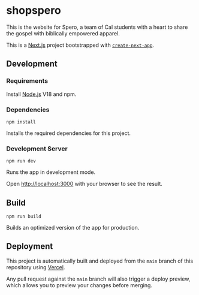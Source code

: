 # shopspero

This is the website for Spero, a team of Cal students with a heart to share the gospel with biblically empowered apparel.

This is a [Next.js](https://nextjs.org/) project bootstrapped with [`create-next-app`](https://github.com/vercel/next.js/tree/canary/packages/create-next-app).

## Development

### Requirements

Install [Node.js](https://nodejs.dev/en/learn/how-to-install-nodejs/) V18 and npm.

### Dependencies

```
npm install
```

Installs the required dependencies for this project.

### Development Server

```
npm run dev
```

Runs the app in development mode.

Open [http://localhost:3000](http://localhost:3000) with your browser to see the result.

## Build

```
npm run build
```

Builds an optimized version of the app for production.

## Deployment

This project is automatically built and deployed from the `main` branch of this repository using [Vercel](https://vercel.com/).

Any pull request against the `main` branch will also trigger a deploy preview, which allows you to preview your changes before merging.
